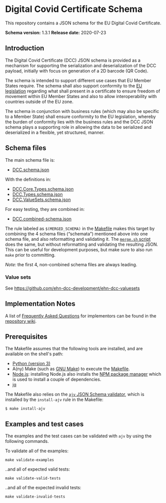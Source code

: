 # Digital Covid Certificate Schema

This repository contains a JSON schema for the EU Digital Covid Certificate.

**Schema version:** 1.3.1
**Release date:** 2020-07-23


## Introduction

The Digital Covid Certificate (DCC) JSON schema is provided as a mechanism for supporting the serialization and  deserialization of the DCC payload, initially with focus on generation of a 2D barcode (QR Code).

The schema is intended to support different use cases that EU Member States require. The schema shall also support conformity to the [EU legislation](https://eur-lex.europa.eu/legal-content/EN/TXT/?uri=CELEX:52021PC0130) regarding  what shall present in a certificate to ensure freedom of movement within EU Member States and also to allow interoperability with countries outside of the EU zone.

The schema in conjunction with business rules (which may also be specific to a Member State) shall ensure conformity to the EU legislation, whereby the burden of conformity lies with the business rules and the DCC JSON schema plays a supporting role in allowing the data to be serialized and deserialized in a flexible, yet structured, manner.


## Schema files

The main schema file is:

- [DCC.schema.json](./DCC.schema.json)

With the definitions in:

- [DCC.Core.Types.schema.json](./DCC.Core.Types.schema.json)
- [DCC.Types.schema.json](./DCC.Types.schema.json)
- [DCC.ValueSets.schema.json](./DCC.ValueSets.schema.json)

For easy testing, they are combined in:

- [DCC.combined-schema.json](./DCC.combined-schema.json)

The rule labeled as `$(MERGED_SCHEMA)` in the [Makefile](./Makefile) makes this target by combining the 4 schema files (“schemata”) mentioned above into one schema file, and also reformatting and validating it.
The [`merge.sh` script](./merge.sh) does the same, but without reformatting and validating the resulting JSON.
This can be useful for development purposes, but make sure to also run `make` prior to committing.

_Note:_ the first 4, non-combined schema files are always leading.


### Value sets

See https://github.com/ehn-dcc-development/ehn-dcc-valuesets

## Implementation Notes

A list of [Frequently Asked Questions](https://github.com/ehn-dcc-development/ehn-dcc-schema/wiki/FAQ) for implementors can be found in the [repository wiki](https://github.com/ehn-dcc-development/ehn-dcc-schema/wiki).


## Prerequisites

The Makefile assumes that the following tools are installed, and are available on the shell's path:

* [Python (version 3)](https://www.python.org/downloads/)
* A(ny) Make (such as [GNU Make](https://www.gnu.org/software/make/)) to execute the [Makefile](./Makefile).
* [Node.js](https://nodejs.org/en/download/): installing Node.js also installs the [NPM package manager](https://www.npmjs.com/) which is used to install a couple of dependencies.
* [jq](https://stedolan.github.io/jq/)

The Makefile also relies on the [`ajv` JSON Schema validator](https://ajv.js.org/), which is installed by the `install-ajv` rule in the Makefile:

    $ make install-ajv


## Examples and test cases

The examples and the test cases can be validated with `ajv` by using the following commands.

To validate all of the examples:

	make validate-examples
	
..and all of expected valid tests:

	make validate-valid-tests

..and all of the expected invalid tests:

	make validate-invalid-tests
